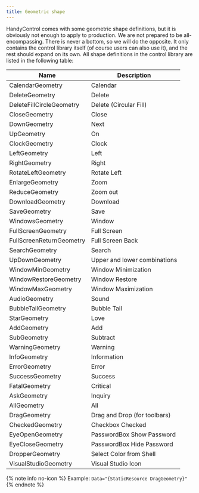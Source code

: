 ```yaml
---
title: Geometric shape
---
```


HandyControl comes with some geometric shape definitions, but it is obviously not enough to apply to production. We are not prepared to be all-encompassing. There is never a bottom, so we will do the opposite. It only contains the control library itself (of course users can also use it), and the rest should expand on its own. All shape definitions in the control library are listed in the following table:

| Name | Description |
|-|-|
| CalendarGeometry | Calendar |
| DeleteGeometry | Delete |
| DeleteFillCircleGeometry | Delete (Circular Fill) |
| CloseGeometry | Close |
| DownGeometry | Next |
| UpGeometry | On |
| ClockGeometry | Clock |
| LeftGeometry | Left |
| RightGeometry | Right |
| RotateLeftGeometry | Rotate Left |
| EnlargeGeometry | Zoom |
| ReduceGeometry | Zoom out |
| DownloadGeometry | Download |
| SaveGeometry | Save |
| WindowsGeometry | Window |
| FullScreenGeometry | Full Screen |
| FullScreenReturnGeometry | Full Screen Back |
| SearchGeometry | Search |
| UpDownGeometry | Upper and lower combinations |
| WindowMinGeometry | Window Minimization |
| WindowRestoreGeometry | Window Restore |
| WindowMaxGeometry | Window Maximization |
| AudioGeometry | Sound |
| BubbleTailGeometry | Bubble Tail |
| StarGeometry | Love |
| AddGeometry | Add |
| SubGeometry | Subtract |
| WarningGeometry | Warning |
| InfoGeometry | Information |
| ErrorGeometry | Error |
| SuccessGeometry | Success |
| FatalGeometry | Critical |
| AskGeometry | Inquiry |
| AllGeometry | All |
| DragGeometry | Drag and Drop (for toolbars) |
| CheckedGeometry | Checkbox Checked |
| EyeOpenGeometry | PasswordBox Show Password |
| EyeCloseGeometry | PasswordBox Hide Password |
| DropperGeometry | Select Color from Shell |
| VisualStudioGeometry | Visual Studio Icon |

{% note info no-icon %}
Example: `Data="{StaticResource DragGeometry}"`
{% endnote %}